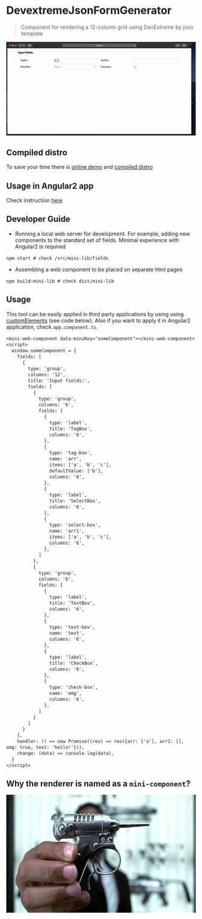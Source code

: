 # DevextremeJsonFormGenerator

> Component for rendering a 12-column grid using DevExtreme by json template

![screencast.gif](./screencast.gif)

## Compiled distro

To save your time there is [online demo](https://tripolskypetr.github.io/devextreme-json-form/) and [compiled distro](https://tripolskypetr.github.io/devextreme-json-form/distro.zip)

## Usage in Angular2 app

Check instruction [here](./src/mini-lib/README.md)

## Developer Guide

 - Running a local web server for development. For example, adding new components to the standard set of fields. Minimal experience with Angular2 is required

  ```
  npm start # check /src/mini-lib/fields
  ```

 - Assembling a web component to be placed on separate html pages

  ```
  npm build:mini-lib # check dist/mini-lib
  ```

## Usage

This tool can be easily applied in third party applications by using using [customElements](https://developer.mozilla.org/en-US/docs/Web/API/Window/customElements) (see code below). Also if you want to apply it in Angular2 application, check `app.component.ts`.

```
<mini-web-component data-miniKey="someComponent"></mini-web-component>
<script>
  window.someComponent = {
    fields: [
      {
        type: 'group',
        columns: '12',
        title: 'Input fields:',
        fields: [
          {
            type: 'group',
            columns: '6',
            fields: [
              {
                type: 'label',
                title: 'TagBox',
                columns: '6',
              },
              {
                type: 'tag-box',
                name: 'arr',
                items: ['a', 'b', 'c'],
                defaultValue: ['b'],
                columns: '6',
              },
              {
                type: 'label',
                title: 'SelectBox',
                columns: '6',
              },
              {
                type: 'select-box',
                name: 'arr1',
                items: ['a', 'b', 'c'],
                columns: '6',
              },
            ]
          },
          {
            type: 'group',
            columns: '6',
            fields: [
              {
                type: 'label',
                title: 'TextBox',
                columns: '6',
              },
              {
                type: 'text-box',
                name: 'text',
                columns: '6',
              },
              {
                type: 'label',
                title: 'CheckBox',
                columns: '6',
              },
              {
                type: 'check-box',
                name: 'omg',
                columns: '6',
              },
            ]
          }
        ]
      }
    ],
    handler: () => new Promise((res) => res({arr: ['a'], arr1: [], omg: true, text: 'hello!'})),
    change: (data) => console.log(data),
  }
</script>
```

## Why the renderer is named as a `mini-component`?

![logo](./logo.png)
